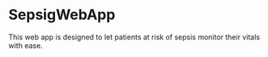 # SepsigWebApp

This web app is designed to let patients at risk of sepsis monitor their vitals with ease.
